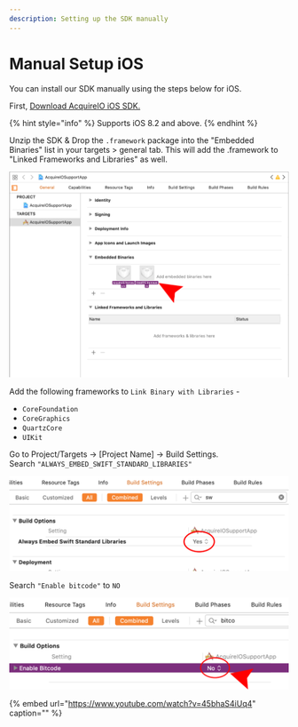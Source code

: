 ```yaml
---
description: Setting up the SDK manually
---
```


# Manual Setup iOS

You can install our SDK manually using the steps below for iOS.

First, [Download AcquireIO iOS SDK.](https://devtools.acquire.io/sdk/ios/2.0.1/acquireIO.zip)

{% hint style="info" %}
Supports iOS 8.2 and above.
{% endhint %}

Unzip the SDK & Drop the `.framework` package into the "Embedded Binaries" list in your targets &gt; general tab. This will add the .framework to "Linked Frameworks and Libraries" as well.

![Add AcquireIO.framework to your project](../../.gitbook/assets/manual-add.png)

Add the following frameworks to `Link Binary with Libraries` -

* `CoreFoundation`
* `CoreGraphics`
* `QuartzCore`
* `UIKit`



Go to Project/Targets -&gt; \[Project Name\] -&gt; Build Settings.  
Search `"ALWAYS_EMBED_SWIFT_STANDARD_LIBRARIES"`

![](../../.gitbook/assets/swift-enable.png)

Search `"Enable bitcode"` to `NO`

![Disable bitcode](../../.gitbook/assets/bitcode-no.png)

{% embed url="https://www.youtube.com/watch?v=45bhaS4iUq4" caption="" %}

